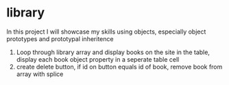 # library
In this project I will showcase my skills using objects, especially object prototypes and prototypal inheritence 
1. Loop through library array and display books on the site in the table, display each book object property in a seperate table cell
2. create delete button, if id on button equals id of book, remove book from array with splice